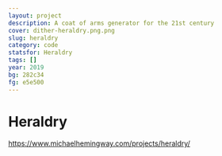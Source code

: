 ```yaml
---
layout: project
description: A coat of arms generator for the 21st century
cover: dither-heraldry.png.png
slug: heraldry
category: code
statsfor: Heraldry
tags: []
year: 2019
bg: 282c34
fg: e5e500
---
```


# Heraldry


https://www.michaelhemingway.com/projects/heraldry/
